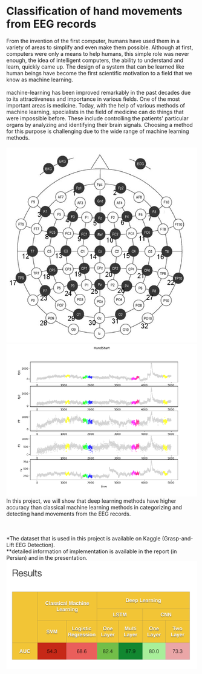 # Classification of hand movements from EEG records
From the invention of the first computer, humans have used them in a variety of areas to simplify and even make them possible. Although at first, computers were only a means to help humans, this simple role was never enough, the idea of intelligent computers, the ability to understand and learn, quickly came up. The design of a system that can be learned like human beings have become the first scientific motivation to a field that we know as machine learning.<br/><br/>
machine-learning has been improved remarkably in the past decades due to its attractiveness and importance in various fields. One of the most important areas is medicine. Today, with the help of various methods of machine learning, specialists in the field of medicine can do things that were impossible before. These include controlling the patients' particular organs by analyzing and identifying their brain signals. Choosing a method for this purpose is challenging due to the wide range of machine learning methods.<br/><br/>
![the electrode locations](EEG_Electrode_Numbering.jpg)
![four channel during hand start event](all.png)
In this project, we will show that deep learning methods have higher accuracy than classical machine learning methods in categorizing and detecting hand movements from the EEG records.<br/><br/><br/>

*The dataset that is used in this project is available on Kaggle (Grasp-and-Lift EEG Detection).<br/>
**detailed information of implementation is available in the report (in Persian) and in the presentation.
![Result](result.png)

